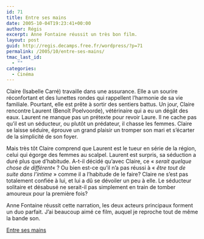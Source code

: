 ```yaml
---
id: 71
title: Entre ses mains
date: 2005-10-04T19:23:41+00:00
author: Régis
excerpt: Anne Fontaine réussit un très bon film.
layout: post
guid: http://regis.decamps.free.fr/wordpress/?p=71
permalink: /2005/10/entre-ses-mains/
tmac_last_id:
  - ""
categories:
  - Cinéma
---
```

Claire (Isabelle Carré) travaille dans une assurance. Elle a un sourire réconfortant et des lunettes rondes qui rappellent l’harmonie de sa vie familiale. Pourtant, elle est prête à sortir des sentiers battus. Un jour, Claire rencontre Laurent (Benoît Poelvoorde), vétérinaire qui a eu un dégât des eaux. Laurent ne manque pas un prétexte pour revoir Laure. Il ne cache pas qu’il est un séducteur, ou plutôt un prédateur, il chasse les femmes. Claire se laisse séduire, éprouve un grand plaisir un tromper son mari et s’écarter de la simplicité de son foyer. 

Mais très tôt Claire comprend que Laurent est le tueur en série de la région, celui qui égorge des femmes au scalpel. Laurent est surpris, sa séduction a duré plus que d’habitude. A-t-il décidé qu’avec Claire, ce « _serait quelque chose de différent_« ? Ou bien est-ce qu’il n’a pas réussi à « _être tout de suite dans l’intime_ » comme il a l’habitude de le faire? Claire ne s’est pas totalement confiée à lui, et lui a dû se dévoiler un peu à elle. Le séducteur solitaire et désabusé ne serait-il pas simplement en train de tomber amoureux pour la première fois?

Anne Fontaine réussit cette narration, les deux acteurs principaux forment un duo parfait. J’ai beaucoup aimé ce film, auquel je reproche tout de même la bande son.

[Entre ses mains](http://www.allocine.fr/film/fichefilm_gen_cfilm=59188.html)
